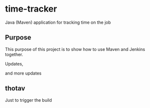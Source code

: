 # time-tracker
Java (Maven) application for tracking time on the job

## Purpose

This purpose of this project is to show how to use Maven and Jenkins together.

Updates, 

and more updates
## thotav
Just to trigger the build
